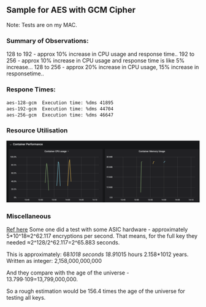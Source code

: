 ## Sample for AES with GCM Cipher

Note: Tests are on my MAC.

### Summary of Observations:
128 to 192 - approx 10% increase in CPU usage and response time..
192 to 256 - approx 10% increase in CPU usage and response time is like 5% increase...
128 to 256 - approx 20% increase in CPU usage, 15% increase in responsetime..

### Respone Times:
```
aes-128-gcm  Execution time: %dms 41895
aes-192-gcm  Execution time: %dms 44704
aes-256-gcm  Execution time: %dms 46647
```

### Resource Utilisation
![Resource Usage](images/resourceUsage.png?raw=true "Resource Utilisation During Test")

### Miscellaneous
[Ref here](https://crypto.stackexchange.com/a/48669/75235)
Some one did a test with some ASIC hardware - approximately 5*10^18≈2^62.117 encryptions per second. That means, for the full key they needed ≈2^128/2^62.117=2^65.883 seconds. 

This is approximately:
68*1018 seconds
18.9*1015 hours
2.158*1012 years. Written as integer: 2,158,000,000,000

And they compare with the age of the universe - 13.799⋅109=13,799,000,000.

So a rough estimation would be 156.4 times the age of the universe for testing all keys.
